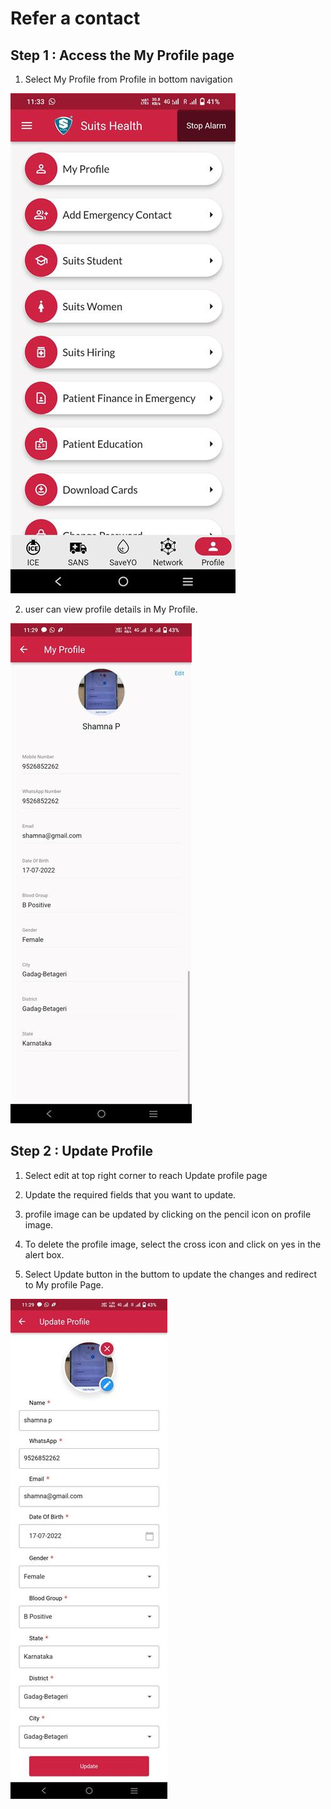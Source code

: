 # Refer a contact

## Step 1 : Access the My Profile page

1. Select My Profile from Profile in bottom navigation

![Logo1](./images/mobile/single-page/profile0.jpg)

2. user can view profile details in My Profile.

![Logo1](./images/mobile/single-page/profile1.jpg)

## Step 2 : Update Profile

1. Select edit at top right corner to reach Update profile page

2. Update the required fields that you want to update.

3. profile image can be updated by clicking on the pencil icon on profile image.

4. To delete the profile image, select the cross icon and click on yes in the alert box.

5. Select Update button in the buttom to update the changes and redirect to My profile Page.

![Logo1](./images/mobile/single-page/profile2.jpg)


